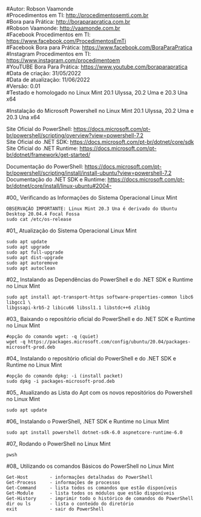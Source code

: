#Autor: Robson Vaamonde<br>
#Procedimentos em TI: http://procedimentosemti.com.br<br>
#Bora para Prática: http://boraparapratica.com.br<br>
#Robson Vaamonde: http://vaamonde.com.br<br>
#Facebook Procedimentos em TI: https://www.facebook.com/ProcedimentosEmTi<br>
#Facebook Bora para Prática: https://www.facebook.com/BoraParaPratica<br>
#Instagram Procedimentos em TI: https://www.instagram.com/procedimentoem<br>
#YouTUBE Bora Para Prática: https://www.youtube.com/boraparapratica<br>
#Data de criação: 31/05/2022<br>
#Data de atualização: 11/06/2022<br>
#Versão: 0.01<br>
#Testado e homologado no Linux Mint 20.1 Ulyssa, 20.2 Uma e 20.3 Una x64

#Instalação do Microsoft Powershell no Linux Mint 20.1 Ulyssa, 20.2 Uma e 20.3 Una x64

Site Oficial do PowerShell: https://docs.microsoft.com/pt-br/powershell/scripting/overview?view=powershell-7.2<br>
Site Oficial do .NET SDK: https://docs.microsoft.com/pt-br/dotnet/core/sdk<br>
Site Oficial do .NET Runtime: https://docs.microsoft.com/pt-br/dotnet/framework/get-started/


Documentação do PowerShell: https://docs.microsoft.com/pt-br/powershell/scripting/install/install-ubuntu?view=powershell-7.2<br>
Documentação do .NET SDK e Runtime: https://docs.microsoft.com/pt-br/dotnet/core/install/linux-ubuntu#2004-

#00_ Verificando as Informações do Sistema Operacional Linux Mint<br>

	OBSERVAÇÃO IMPORTANTE: Linux Mint 20.3 Una é derivado do Ubuntu Desktop 20.04.4 Focal Fossa
	sudo cat /etc/os-release

#01_ Atualização do Sistema Operacional Linux Mint<br>

	sudo apt update
	sudo apt upgrade
	sudo apt full-upgrade
	sudo apt dist-upgrade
	sudo apt autoremove
	sudo apt autoclean

#02_ Instalando as Dependências do PowerShell e do .NET SDK e Runtime no Linux Mint<br>

	sudo apt install apt-transport-https software-properties-common libc6 libgcc1 \
	libgssapi-krb5-2 libicu66 libssl1.1 libstdc++6 zlib1g

#03_ Baixando o repositório oficial do PowerShell e do .NET SDK e Runtime no Linux Mint<br>
	
	#opção do comando wget: -q (quiet)
	wget -q https://packages.microsoft.com/config/ubuntu/20.04/packages-microsoft-prod.deb

#04_ Instalando o repositório oficial do PowerShell e do .NET SDK e Runtime no Linux Mint<br>
	
	#opção do comando dpkg: -i (install packet)
	sudo dpkg -i packages-microsoft-prod.deb

#05_ Atualizando as Lista do Apt com os novos repositórios do Powershell no Linux Mint<br>
	
	sudo apt update

#06_ Instalando o PowerShell, .NET SDK e Runtime no Linux Mint<br>
	
	sudo apt install powershell dotnet-sdk-6.0 aspnetcore-runtime-6.0

#07_ Rodando o PowerShell no Linux Mint<br>
	
	pwsh

#08_ Utilizando os comandos Básicos do PowerShell no Linux Mint<br>

	Get-Host		- informações detalhadas do PowerShell
	Get-Process		- informações de processos
	Get-Command		- lista todos os comandos que estão disponíveis
	Get-Module		- lista todos os módulos que estão disponíveis
	Get-History		- imprimir todo o histórico de comandos do PowerShell
	dir ou ls 		- lista o conteúdo do diretório
	exit			- sair do PowerShell